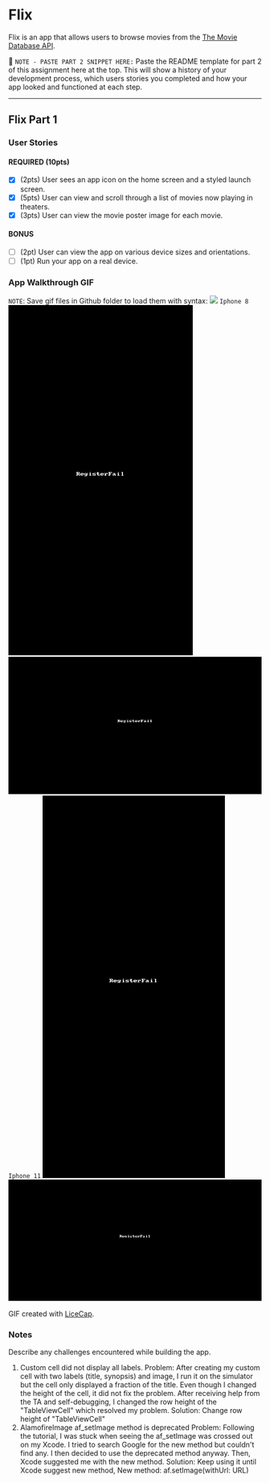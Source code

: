 # Flix

Flix is an app that allows users to browse movies from the [The Movie Database API](http://docs.themoviedb.apiary.io/#).

📝 `NOTE - PASTE PART 2 SNIPPET HERE:` Paste the README template for part 2 of this assignment here at the top. This will show a history of your development process, which users stories you completed and how your app looked and functioned at each step.

---

## Flix Part 1

### User Stories
#### REQUIRED (10pts)
- [x] (2pts) User sees an app icon on the home screen and a styled launch screen.
- [x] (5pts) User can view and scroll through a list of movies now playing in theaters.
- [x] (3pts) User can view the movie poster image for each movie.

#### BONUS
- [ ] (2pt) User can view the app on various device sizes and orientations.
- [ ] (1pt) Run your app on a real device.

### App Walkthrough GIF
`NOTE`: Save gif files in Github folder to load them with syntax:
![](file_name.gif)
`Iphone 8`
![](Flix_iPhone8_Portrait.gif)
![](Flix_iPhone8_Landscape.gif)
`Iphone 11`
![](Flix_iPhone11_Portrait.gif)
![](Flix_iPhone11_Landscape.gif)

GIF created with [LiceCap](http://www.cockos.com/licecap/).
### Notes
Describe any challenges encountered while building the app.
1. Custom cell did not display all labels.
Problem: After creating my custom cell with two labels (title, synopsis) and image, I run it on the simulator but the cell only displayed a fraction of the title.
Even though I changed the height of the cell, it did not fix the problem. After receiving help from the TA and self-debugging, I changed the row height of the "TableViewCell" which resolved my problem.
Solution: Change row height of "TableViewCell"
2. AlamofireImage af_setImage method is deprecated
  Problem: Following the tutorial, I was stuck when seeing the af_setImage was crossed out on my Xcode. I tried to search Google for the new method but couldn't find any. I then decided to use the deprecated method anyway. Then, Xcode suggested me with the new method.
  Solution: Keep using it until Xcode suggest new method, New method: af.setImage(withUrl: URL)

